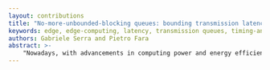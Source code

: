 ```yaml
---
layout: contributions
title: "No-more-unbounded-blocking queues: bounding transmission latencies in real-time edge computing"
keywords: edge, edge-computing, latency, transmission queues, timing-analysis
authors: Gabriele Serra and Pietro Fara
abstract: >-
    "Nowadays, with advancements in computing power and energy efficiency, embedded system platforms are becoming able to provide services that, previously, required the cloud to be served. Accordingly, the edge computing paradigm is becoming increasingly popular, as it allows, among other advantages, to foster security and privacy preservation by processing the data at the origin. On the other hand, these systems demand predictability across the edge-to-cloud continuation. Regardless of the communication link used by the edge node, tasks send out data employing a transmission queue; for systems-designers become challenging to analyze the time behavior of a task when it must wait a variable amount of time to send a packet. This work presents a model to analyze the different sources of latency introduced when dealing with a communication interface. The mentioned model ensures that the data traffic does not exceed the transmission queue limit to avoid unbounded blocking on task execution."
---
```

